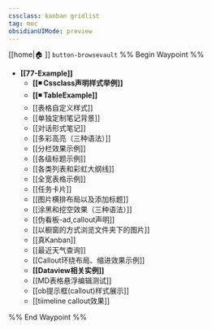 ```yaml
---
cssclass: kanban gridlist
tag: moc
obsidianUIMode: preview
---
```

[[home|🏠 ]]    `button-browsevault`
%% Begin Waypoint %%
- **[[77-Example]]**
	- **[[◾ Cssclass声明样式举例]]**
	- **[[◾ TableExample]]**
	- [[表格自定义样式]]
	- [[单独定制笔记背景]]
	- [[对话形式笔记]]
	- [[多彩高亮（三种语法）]]
	- [[分栏效果示例]]
	- [[各级标题示例]]
	- [[各类列表和彩虹大纲线]]
	- [[全宽表格示例]]
	- [[任务卡片]]
	- [[图片横排布局以及添加标题]]
	- [[涂黑和挖空效果（三种语法）]]
	- [[伪看板-ad,callout声明]]
	- [[以橱窗的方式浏览文件夹下的图片]]
	- [[真Kanban]]
	- [[最近天气查询]]
	- [[Callout环绕布局、缩进效果示例]]
	- **[[Dataview相关实例]]**
	- [[MD表格悬浮编辑测试]]
	- [[ob提示框(callout)样式展示]]
	- [[tiimeline callout效果]]

%% End Waypoint %%
